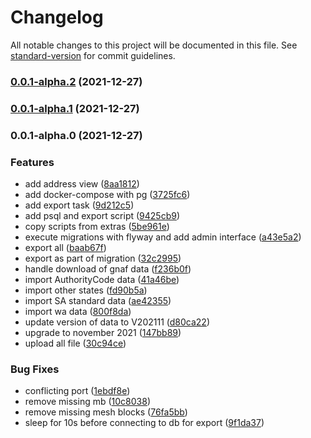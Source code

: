 # Changelog

All notable changes to this project will be documented in this file. See [standard-version](https://github.com/conventional-changelog/standard-version) for commit guidelines.

### [0.0.1-alpha.2](https://github.com/tsukiy0-org/gnaf-import/compare/v0.0.1-alpha.1...v0.0.1-alpha.2) (2021-12-27)

### [0.0.1-alpha.1](https://github.com/tsukiy0-org/gnaf-import/compare/v0.0.1-alpha.0...v0.0.1-alpha.1) (2021-12-27)

### 0.0.1-alpha.0 (2021-12-27)


### Features

* add address view ([8aa1812](https://github.com/tsukiy0-org/gnaf-import/commit/8aa1812639e47cf8a170f9e22b6092945258bb4a))
* add docker-compose with pg ([3725fc6](https://github.com/tsukiy0-org/gnaf-import/commit/3725fc6a4f4bdafe51fa146f29b6a83fe00835cc))
* add export task ([9d212c5](https://github.com/tsukiy0-org/gnaf-import/commit/9d212c55c9651fccf286881684f137ae16e56697))
* add psql and export script ([9425cb9](https://github.com/tsukiy0-org/gnaf-import/commit/9425cb9ce2481d42745f3f38dc69e218a54dc9bc))
* copy scripts from extras ([5be961e](https://github.com/tsukiy0-org/gnaf-import/commit/5be961ef92493f60846f899203da56800ba6123c))
* execute migrations with flyway and add admin interface ([a43e5a2](https://github.com/tsukiy0-org/gnaf-import/commit/a43e5a203455981751ecb1ae39bea2cb8bfc13c1))
* export all ([baab67f](https://github.com/tsukiy0-org/gnaf-import/commit/baab67fa880ebe503f16833aae8be3cc9003e52c))
* export as part of migration ([32c2995](https://github.com/tsukiy0-org/gnaf-import/commit/32c2995c8165e1b915cb11c752c063799ece2e87))
* handle download of gnaf data ([f236b0f](https://github.com/tsukiy0-org/gnaf-import/commit/f236b0fcae69cd7371f87eb9d44e30200ebd29e8))
* import AuthorityCode data ([41a46be](https://github.com/tsukiy0-org/gnaf-import/commit/41a46bef4702de05918f3878aa7eed2913f74e6c))
* import other states ([fd90b5a](https://github.com/tsukiy0-org/gnaf-import/commit/fd90b5a63947caa6c4cad28d43e95cca6283185d))
* import SA standard data ([ae42355](https://github.com/tsukiy0-org/gnaf-import/commit/ae42355b24253af228a4395d44d9cb8cbec94adc))
* import wa data ([800f8da](https://github.com/tsukiy0-org/gnaf-import/commit/800f8da21131ed25040884ee6ae3bea9ac023532))
* update version of data to V202111 ([d80ca22](https://github.com/tsukiy0-org/gnaf-import/commit/d80ca2273b0f075913e604051ecc344414dc835a))
* upgrade to november 2021 ([147bb89](https://github.com/tsukiy0-org/gnaf-import/commit/147bb896ae1a9d83450ce9454b3723f51b7834e6))
* upload all file ([30c94ce](https://github.com/tsukiy0-org/gnaf-import/commit/30c94ce6c2534b026b023a3670d7e3333e0b0e93))


### Bug Fixes

* conflicting port ([1ebdf8e](https://github.com/tsukiy0-org/gnaf-import/commit/1ebdf8e5d5ef2d4e8d488ce2a0fc31e2f1c105ff))
* remove missing mb ([10c8038](https://github.com/tsukiy0-org/gnaf-import/commit/10c8038aa5b6a0647a37a643e54c043e1c154270))
* remove missing mesh blocks ([76fa5bb](https://github.com/tsukiy0-org/gnaf-import/commit/76fa5bb40b088342561c066c5b4d9083367b30e8))
* sleep for 10s before connecting to db for export ([9f1da37](https://github.com/tsukiy0-org/gnaf-import/commit/9f1da37cb36fdf456f9ff427f5983a19bd1be008))
